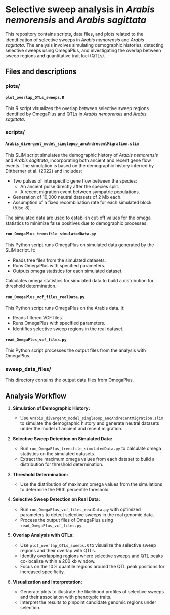 # Selective sweep analysis in *Arabis nemorensis* and *Arabis sagittata*

This repository contains scripts, data files, and plots related to the identification of selective sweeps in *Arabis nemorensis* and *Arabis sagittata*. The analysis involves simulating demographic histories, detecting selective sweeps using OmegaPlus, and investigating the overlap between sweep regions and quantitative trait loci (QTLs).

## Files and descriptions

### plots/

#### `plot_overlap_QTLs_sweeps.R`

This R script visualizes the overlap between selective sweep regions identified by OmegaPlus and QTLs in *Arabis nemorensis* and *Arabis sagittata*.

### scripts/

#### `Arabis_divergent_model_singlepop_ancAndrecentMigration.slim`

This SLiM script simulates the demographic history of *Arabis nemorensis* and *Arabis sagittata*, incorporating both ancient and recent gene flow events. 
The simulation is based on the demographic history inferred by Dittberner et al. (2022) and includes:

- Two pulses of interspecific gene flow between the species:
  - An ancient pulse directly after the species split.
  - A recent migration event between sympatric populations.
- Generation of 10,000 neutral datasets of 2 Mb each.
- Assumption of a fixed recombination rate for each simulated block (5.5e-8).

The simulated data are used to establish cut-off values for the omega statistics to minimize false positives due to demographic processes.

#### `run_OmegaPlus_treesfile_simulatedData.py`

This Python script runs OmegaPlus on simulated data generated by the SLiM script. It:

- Reads tree files from the simulated datasets.
- Runs OmegaPlus with specified parameters.
- Outputs omega statistics for each simulated dataset.

Calculates omega statistics for simulated data to build a distribution for threshold determination.

#### `run_OmegaPlus_vcf_files_realData.py`

This Python script runs OmegaPlus on the Arabis data. It:

- Reads filtered VCF files.
- Runs OmegaPlus with specified parameters.
- Identifies selective sweep regions in the real dataset.

#### `read_OmegaPlus_vcf_files.py`

This Python script processes the output files from the analysis with OmegaPlus. 

### sweep_data_files/

This directory contains the output data files from OmegaPlus.

## Analysis Workflow

1. **Simulation of Demographic History:**
   - Use `Arabis_divergent_model_singlepop_ancAndrecentMigration.slim` to simulate the demographic history and generate neutral datasets under the model of ancient and recent migration.

2. **Selective Sweep Detection on Simulated Data:**
   - Run `run_OmegaPlus_treesfile_simulatedData.py` to calculate omega statistics on the simulated datasets.
   - Extract the maximum omega values from each dataset to build a distribution for threshold determination.

3. **Threshold Determination:**
   - Use the distribution of maximum omega values from the simulations to determine the 99th percentile threshold.

4. **Selective Sweep Detection on Real Data:**
   - Run `run_OmegaPlus_vcf_files_realData.py` with optimized parameters to detect selective sweeps in the real genomic data.
   - Process the output files of OmegaPlus using `read_OmegaPlus_vcf_files.py`.

5. **Overlap Analysis with QTLs:**
   - Use `plot_overlap_QTLs_sweeps.R` to visualize the selective sweep regions and their overlap with QTLs.
   - Identify overlapping regions where selective sweeps and QTL peaks co-localize within a 200 kb window.
   - Focus on the 10% quantile regions around the QTL peak positions for increased specificity.

6. **Visualization and Interpretation:**
   - Generate plots to illustrate the likelihood profiles of selective sweeps and their association with phenotypic traits.
   - Interpret the results to pinpoint candidate genomic regions under selection.
